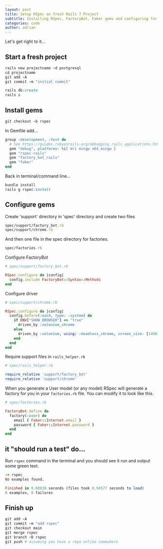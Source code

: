 ```yaml
---
layout: post
title: Setup RSpec on fresh Rails 7 Project
subtitle: Installing RSpec, FactoryBot, Faker gems and configuring for testing environment
categories: code
author: adrian
---
```


Let's get right to it...

## Start a fresh project

```ruby
rails new projectname -d postgresql
cd projectname
git add -A
git commit -m "initial commit"

rails db:create
rails s
```

## Install gems

```ruby
git checkout -b rspec
```

In Gemfile add...

```ruby
group :development, :test do
  # See https://guides.rubyonrails.org/debugging_rails_applications.html#debugging-with-the-debug-gem
  gem "debug", platforms: %i[ mri mingw x64_mingw ]
  gem "rspec-rails"
  gem "factory_bot_rails"
  gem "faker"
end
```

Back in terminal/command line...

```ruby
bundle install
rails g rspec:install
```

## Configure gems

Create 'support' directory in 'spec' directory and create two files

```ruby
spec/support/factory_bot.rb
spec/support/chrome.rb
```

And then one file in the spec directory for factories.

```ruby
spec/factories.rb
```

Configure FactoryBot

```ruby
# spec/support/factory_bot.rb

RSpec.configure do |config|
  config.include FactoryBot::Syntax::Methods
end
```

Configure driver

```ruby
# spec/support/chrome.rb

RSpec.configure do |config|
  config.before(:each, type: :system) do
    if ENV["SHOW_BROWSER"] == "true"
      driven_by :selenium_chrome
    else
      driven_by :selenium, using: :headless_chrome, screen_size: [1400, 1400]
    end
  end
end
```

Require support files in `rails_helper.rb`

```ruby
# spec/rails_helper.rb

require_relative 'support/factory_bot'
require_relative 'support/chrome'
```

When you generate a User model (or any model) RSpec will generate a factory for you in your `factories.rb` file.
You can modify it to look like this.

```ruby
# spec/factories.rb

FactoryBot.define do
  factory(:user) do
    email { Faker::Internet.email }
    password { Faker::Internet.password }
  end
end
```

## it "should run a test" do...

Run `rspec` command in the terminal and you should see it run and output some green text.

```ruby
-> rspec
No examples found.

Finished in 0.00038 seconds (files took 0.94577 seconds to load)
0 examples, 0 failures
```

## Finish up

```ruby
git add -A
git commit -m "add rspec"
git checkout main
git merge rspec
git branch -D rspec
git push # assuming you have a repo online somewhere
```
